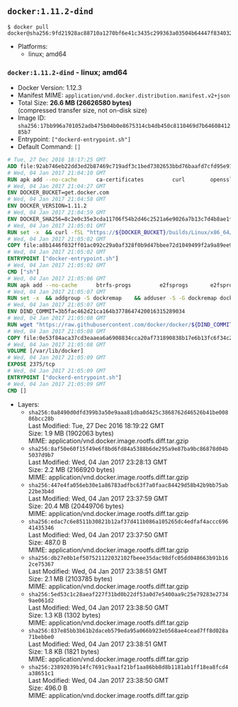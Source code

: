 ## `docker:1.11.2-dind`

```console
$ docker pull docker@sha256:9fd21928ac88710a1270bf6e41c3435c299363a03504b64447f8340328307d5c
```

-	Platforms:
	-	linux; amd64

### `docker:1.11.2-dind` - linux; amd64

-	Docker Version: 1.12.3
-	Manifest MIME: `application/vnd.docker.distribution.manifest.v2+json`
-	Total Size: **26.6 MB (26626580 bytes)**  
	(compressed transfer size, not on-disk size)
-	Image ID: `sha256:17bb996a701052adb475b04b0e8675314cb4db450c8110469d7b6460841285b7`
-	Entrypoint: `["dockerd-entrypoint.sh"]`
-	Default Command: `[]`

```dockerfile
# Tue, 27 Dec 2016 18:17:25 GMT
ADD file:92ab746eb22dd3ed2b87469c719adf3c1bed7302653bbd76baafd7cfd95e911e in / 
# Wed, 04 Jan 2017 21:04:10 GMT
RUN apk add --no-cache 		ca-certificates 		curl 		openssl
# Wed, 04 Jan 2017 21:04:27 GMT
ENV DOCKER_BUCKET=get.docker.com
# Wed, 04 Jan 2017 21:04:58 GMT
ENV DOCKER_VERSION=1.11.2
# Wed, 04 Jan 2017 21:04:59 GMT
ENV DOCKER_SHA256=8c2e0c35e3cda11706f54b2d46c2521a6e9026a7b13c7d4b8ae1f3a706fc55e1
# Wed, 04 Jan 2017 21:05:01 GMT
RUN set -x 	&& curl -fSL "https://${DOCKER_BUCKET}/builds/Linux/x86_64/docker-${DOCKER_VERSION}.tgz" -o docker.tgz 	&& echo "${DOCKER_SHA256} *docker.tgz" | sha256sum -c - 	&& tar -xzvf docker.tgz 	&& mv docker/* /usr/local/bin/ 	&& rmdir docker 	&& rm docker.tgz 	&& docker -v
# Wed, 04 Jan 2017 21:05:02 GMT
COPY file:a8b1446f032ff01ac092c29a0af328f0b9d47bbee72d1049499f2a9a89ee988a in /usr/local/bin/ 
# Wed, 04 Jan 2017 21:05:02 GMT
ENTRYPOINT ["docker-entrypoint.sh"]
# Wed, 04 Jan 2017 21:05:02 GMT
CMD ["sh"]
# Wed, 04 Jan 2017 21:05:06 GMT
RUN apk add --no-cache 		btrfs-progs 		e2fsprogs 		e2fsprogs-extra 		iptables 		xfsprogs 		xz
# Wed, 04 Jan 2017 21:05:07 GMT
RUN set -x 	&& addgroup -S dockremap 	&& adduser -S -G dockremap dockremap 	&& echo 'dockremap:165536:65536' >> /etc/subuid 	&& echo 'dockremap:165536:65536' >> /etc/subgid
# Wed, 04 Jan 2017 21:05:07 GMT
ENV DIND_COMMIT=3b5fac462d21ca164b3778647420016315289034
# Wed, 04 Jan 2017 21:05:08 GMT
RUN wget "https://raw.githubusercontent.com/docker/docker/${DIND_COMMIT}/hack/dind" -O /usr/local/bin/dind 	&& chmod +x /usr/local/bin/dind
# Wed, 04 Jan 2017 21:05:08 GMT
COPY file:0e53f84aca37cd3eaaea6a6908834cca20af731890838b17e6b13fc6f34c20b3 in /usr/local/bin/ 
# Wed, 04 Jan 2017 21:05:08 GMT
VOLUME [/var/lib/docker]
# Wed, 04 Jan 2017 21:05:09 GMT
EXPOSE 2375/tcp
# Wed, 04 Jan 2017 21:05:09 GMT
ENTRYPOINT ["dockerd-entrypoint.sh"]
# Wed, 04 Jan 2017 21:05:09 GMT
CMD []
```

-	Layers:
	-	`sha256:0a8490d0dfd399b3a50e9aaa81dba0d425c3868762d46526b41be00886bcc28b`  
		Last Modified: Tue, 27 Dec 2016 18:19:22 GMT  
		Size: 1.9 MB (1902063 bytes)  
		MIME: application/vnd.docker.image.rootfs.diff.tar.gzip
	-	`sha256:8af50e60f15f49e6f8bd6fd84a5388b6de295a9e87ba9bc86878d04b5037d9b7`  
		Last Modified: Wed, 04 Jan 2017 23:28:13 GMT  
		Size: 2.2 MB (2166920 bytes)  
		MIME: application/vnd.docker.image.rootfs.diff.tar.gzip
	-	`sha256:447e4fa056eb30e1a86783adfbc63f7a0faac84429d58b42b9bb75ab22be3b4d`  
		Last Modified: Wed, 04 Jan 2017 23:37:59 GMT  
		Size: 20.4 MB (20449706 bytes)  
		MIME: application/vnd.docker.image.rootfs.diff.tar.gzip
	-	`sha256:edac7c6e8511b30821b12af37d411b086a105265dc4edfaf4accc69641435346`  
		Last Modified: Wed, 04 Jan 2017 23:37:50 GMT  
		Size: 487.0 B  
		MIME: application/vnd.docker.image.rootfs.diff.tar.gzip
	-	`sha256:db27e0b1ef507521122032102fbeee35dac98dfc05dd048663b91b162ce75367`  
		Last Modified: Wed, 04 Jan 2017 23:38:51 GMT  
		Size: 2.1 MB (2103785 bytes)  
		MIME: application/vnd.docker.image.rootfs.diff.tar.gzip
	-	`sha256:5ed53c1c28aeaf227f31bd0b22df53a0d7e5400aa9c25e79283e27349ae061d2`  
		Last Modified: Wed, 04 Jan 2017 23:38:50 GMT  
		Size: 1.3 KB (1302 bytes)  
		MIME: application/vnd.docker.image.rootfs.diff.tar.gzip
	-	`sha256:837e85bb3b61b2daceb579eda95a066b923eb568ae4cead7ff8d028a71bebbe0`  
		Last Modified: Wed, 04 Jan 2017 23:38:51 GMT  
		Size: 1.8 KB (1821 bytes)  
		MIME: application/vnd.docker.image.rootfs.diff.tar.gzip
	-	`sha256:23892039b14fc7691c9aa1f21bf1aa86bb8d8b1181ab1ff18ea8fcd4a38651c1`  
		Last Modified: Wed, 04 Jan 2017 23:38:50 GMT  
		Size: 496.0 B  
		MIME: application/vnd.docker.image.rootfs.diff.tar.gzip
